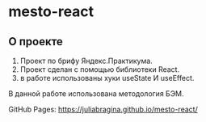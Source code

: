 # mesto-react

## О проекте
1. Проект по брифу Яндекс.Практикума.
2. Проект сделан с помощью библиотеки React. 
3. в работе использованы хуки useState И useEffect.

В данной работе использована методология БЭМ.

GitHub Pages:
https://juliabragina.github.io/mesto-react/
